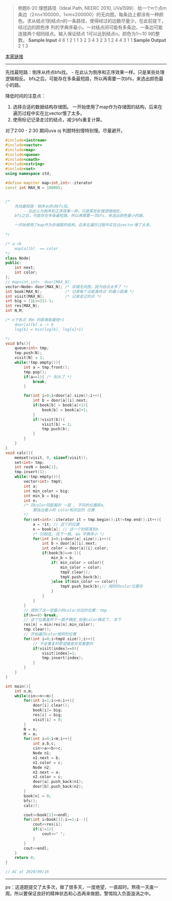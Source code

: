 >例题6-20 理想路径（Ideal Path, NEERC 2010, UVa1599）
给一个n个点m条边（2≤n≤100000，1≤m≤200000）的无向图，每条边上都涂有一种颜
色。求从结点1到结点n的一条路径，使得经过的边数尽量少，在此前提下，经过边的颜色序
列的字典序最小。一对结点间可能有多条边，一条边可能连接两个相同结点。输入保证结点
1可以达到结点n。颜色为1～10
9的整数。
**Sample Input**
4 6
1 2 1
1 3 2
3 4 3
2 3 1
2 4 4
3 1 1
**Sample Output**
2
1 3

[本家链接](https://onlinejudge.org/index.php?option=com_onlinejudge&Itemid=8&category=838&page=show_problem&problem=4474)

---

   先找最短路：倒序从终点bfs找。
        - 在此认为倒序和正序效果一样。只是某些处理逻辑相反。
    bfs之后，可能存在多条最短路，所以再需要一次bfs，来选出颜色最小的路。

降低时间的注意点：
1. 选择合适的数据结构存储图。   一开始使用了map作为存储图的结构，后来在遍历过程中实在比vector慢了太多。
2. 使用标记记录走过的结点，减少bfs重复计算。

对了2:00 - 2:30 期间uva oj 判题特别慢特别慢。尽量避开。
```cpp
#include<iostream>
#include<vector>
#include<map>
#include<queue>
#include<cmath>
#include<cstring>
#include<set>
using namespace std;

#define mapiter map<int,int>::iterator 
const int MAX_N = 100005;


/* 
    先找最短路：倒序从终点bfs找。
        - 在此认为倒序和正序效果一样。只是某些处理逻辑相反。
    bfs之后，可能存在多条最短路，所以再需要一次bfs，来选出颜色最小的路。

    一开始使用了map作为存储图的结构，后来在遍历过程中实在比vector慢了太多。
        
*/

/* a->b  
    map[a][b]  == color
*/
class Node{
public:
    int next;
    int color;
};
// map<int,int>  door[MAX_N];
vector<Node> door[MAX_N]; /* 存储无向图，因为结点太多了 */
int book[MAX_N];          /* 记录每个点距离终点`的最小距离 */
int visit[MAX_N];         /* 记录走过的点 */
int big = (1L<<31)-1;
int res[MAX_N];
int N,M;

/* n下各点 到n 的距离取最短+1 
    door[a][b] a -> b
    log[b] = min(log[b], log[a]+1)

*/
void bfs(){
    queue<int> tmp;
    tmp.push(N);
    visit[N] = 1;
    while(!tmp.empty()){
        int a = tmp.front();
        tmp.pop();
        if(a==1){ /* 到头了 */
            break;
        }

        for(int i=0;i<door[a].size();i++){
            int b = door[a][i].next;
            if(book[b] > book[a]+1){
                book[b] = book[a]+1;
            }
            if(!visit[b]){
                visit[b] = 1;
                tmp.push(b);
            }
        }
    }
}
void calc(){
    memset(visit, 0, sizeof(visit));
    set<int> tmp;
    int resN = book[1];
    tmp.insert(1);
    while(!tmp.empty()){
        vector<int> tmpV;
        int a;
        int min_color = big;
        int min_b = big;
        int n;
        /* 同color同距离的 一层 , 不同的位置即a, 
            要找出最小的 color和对应的 位置
        */
        for(set<int>::iterator it = tmp.begin();it!=tmp.end();it++){
            a = *it; // 这个的位置
            n = book[a]; // 这一个的距离到n
            /* 扫相连, 找下一跳, && 字典序小 */
            for(int i=0;i<door[a].size();i++){
                int b = door[a][i].next;
                int color = door[a][i].color;
                if(book[b]==n-1){
                    min_b = b;
                    if( min_color > color){
                        min_color = color;
                        tmpV.clear();
                        tmpV.push_back(b);
                    }else if(min_color == color){
                        tmpV.push_back(b);// 相同的color位置存
                    }
                }
            }
        }
        // 得到了这一层最小的color对应的位置: tmp
        if(n==0) break;
        // 这个位置虽然下一跳不确定,但是color确定了, 存下
        res[n] = min(res[n],min_color); 
        tmp.clear();
        // 开始遍历color相同的位置
        for(int i=0;i<tmpV.size();i++){
            // 不走重复的愿望路是非常重要的
            if(visit[index]==0){
                visit[index]=1;
                tmp.insert(index);
            }
        }
    }
}

int main(){
    int n,m;
    while(cin>>n>>m){
        for(int i=1;i<=n;i++){
            door[i].clear();
            book[i]= big;
            res[i] = big;
            visit[i] = 0;
        }        
        N = n;
        M = m;
        for(int i=0;i<m;i++){
            int a,b,c;
            cin>>a>>b>>c;
            Node n1;
            n1.next = b;
            n1.color = c;
            Node n2;
            n2.next = a;
            n2.color = c;
            door[a].push_back(n1);
            door[b].push_back(n2);
        }
        book[n] = 0;
        bfs();
        calc();

        cout<<book[1]<<endl;
        for(int i=book[1];i>=1;i--){
            cout<<res[i];
            if(i!=1){
                cout<<" ";
            }
        }
        cout<<endl;
    }
    return 0;
}

// AC at 2020/09/16
```
---
ps：这道题提交了太多次，做了很多天，一度绝望，一直超时。熬夜一天废一周。所以要保证良好的精神状态和心态再来做题。警惕陷入负面漩涡之中。
